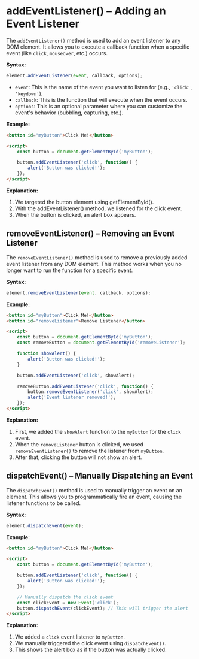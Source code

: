 # addEventListener() – Adding an Event Listener

The ```addEventListener()``` method is used to add an event listener to any DOM element. It allows you to execute a callback function when a specific event (like ```click```, ```mouseover```, etc.) occurs.

**Syntax:**

```javascript
element.addEventListener(event, callback, options);
```

- ```event```: This is the name of the event you want to listen for (e.g., ```'click'```, ```'keydown'```).
- ```callback```: This is the function that will execute when the event occurs.
- ```options```: This is an optional parameter where you can customize the event's behavior (bubbling, capturing, etc.).

**Example:**

```html
<button id="myButton">Click Me!</button>

<script>
    const button = document.getElementById('myButton');

    button.addEventListener('click', function() {
        alert('Button was clicked!');
    });
</script>
```

**Explanation:**

1. We targeted the button element using getElementById().
2. With the addEventListener() method, we listened for the click event.
3. When the button is clicked, an alert box appears.

## removeEventListener() – Removing an Event Listener

The ```removeEventListener()``` method is used to remove a previously added event listener from any DOM element. This method works when you no longer want to run the function for a specific event.

**Syntax:**

```javascript
element.removeEventListener(event, callback, options);
```

**Example:**

```html
<button id="myButton">Click Me!</button>
<button id="removeListener">Remove Listener</button>

<script>
    const button = document.getElementById('myButton');
    const removeButton = document.getElementById('removeListener');

    function showAlert() {
        alert('Button was clicked!');
    }

    button.addEventListener('click', showAlert);

    removeButton.addEventListener('click', function() {
        button.removeEventListener('click', showAlert);
        alert('Event listener removed!');
    });
</script>
```

**Explanation:**

1. First, we added the ```showAlert``` function to the ```myButton``` for the ```click``` event.
2. When the ```removeListener``` button is clicked, we used ```removeEventListener()``` to remove the listener from ```myButton```.
3. After that, clicking the button will not show an alert.

## dispatchEvent() – Manually Dispatching an Event

The ```dispatchEvent()``` method is used to manually trigger an event on an element. This allows you to programmatically fire an event, causing the listener functions to be called.

**Syntax:**

```javascript
element.dispatchEvent(event);
```

**Example:**

```html
<button id="myButton">Click Me!</button>

<script>
    const button = document.getElementById('myButton');

    button.addEventListener('click', function() {
        alert('Button was clicked!');
    });

    // Manually dispatch the click event
    const clickEvent = new Event('click');
    button.dispatchEvent(clickEvent); // This will trigger the alert
</script>
```

**Explanation:**

1. We added a ```click``` event listener to ```myButton```.
2. We manually triggered the click event using ```dispatchEvent()```.
3. This shows the alert box as if the button was actually clicked.
